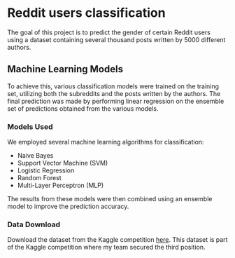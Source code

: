 # Reddit users classification

The goal of this project is to predict the gender of certain Reddit users using a dataset containing several thousand posts written by 5000 different authors. 

## Machine Learning Models
To achieve this, various classification models were trained on the training set, utilizing both the subreddits and the posts written by the authors. The final prediction was made by performing linear regression on the ensemble set of predictions obtained from the various models.

### Models Used
We employed several machine learning algorithms for classification:
- Naive Bayes
- Support Vector Machine (SVM)
- Logistic Regression
- Random Forest
- Multi-Layer Perceptron (MLP)

The results from these models were then combined using an ensemble model to improve the prediction accuracy.

### Data Download
Download the dataset from the Kaggle competition [here](https://www.kaggle.com/competitions/datamining2023/data). This dataset is part of the Kaggle competition where my team secured the third position.
